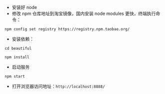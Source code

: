 - 安装好 node
- 修改 npm 仓库地址到淘宝镜像，国内安装 node modules 更快，终端执行命令：
~~~
npm config set registry https://registry.npm.taobao.org/
~~~
- 安装依赖：
~~~
cd beautiful

npm install
~~~
- 启动服务
~~~
npm start
~~~
- 打开浏览器访问地址：`http://localhost:8888/`
